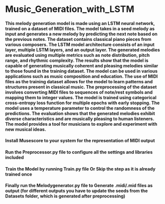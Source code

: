 # Music_Generation_with_LSTM
#### This melody generation model is made using an LSTM neural network, trained on a dataset of MIDI files. The model takes in a seed melody as input and generates a new melody by predicting the next note based on the previous notes. The dataset contains classical piano pieces from various composers. The LSTM model architecture consists of an input layer, multiple LSTM layers, and an output layer. The generated melodies are evaluated using multiple metrics such as note distribution, pitch range, and rhythmic complexity. The results show that the model is capable of generating musically coherent and pleasing melodies similar to those found in the training dataset. The model can be used in various applications such as music composition and education. The use of MIDI files as the training dataset allows for the model to learn patterns and structures present in classical music. The preprocessing of the dataset involves converting MIDI files to sequences of note/rest symbols and mapping them to integer values. The model is trained using categorical cross-entropy loss function for multiple epochs with early stopping. The model uses a temperature parameter to control the randomness of the predictions. The evaluation shows that the generated melodies exhibit diverse characteristics and are musically pleasing to human listeners. The model provides a tool for musicians to explore and experiment with new musical ideas.

#### Install Musescore to your system for the representation of MIDI output
#### Run the Preprocessor.py file to configure all the settings and libraries included
#### Train the Model by running Train.py file Or Skip the step as it is already trained once
#### Finally run the Melodygenerator.py file to Generate .midi/.mid files as output (for different outputs you have to update the seeds from the Datasets folder, which is generated after preprocessing)
